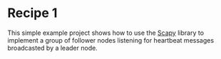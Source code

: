 # Recipe 1

This simple example project shows how to use the [Scapy](https://scapy.net/) library to implement
a group of follower nodes listening for heartbeat messages broadcasted by a leader node.


